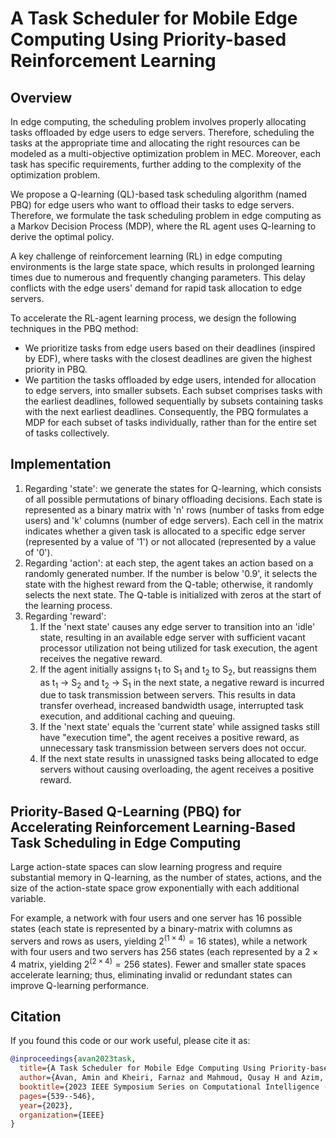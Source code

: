 # A Task Scheduler for Mobile Edge Computing Using Priority-based Reinforcement Learning

## Overview
In edge computing, the scheduling problem involves properly allocating tasks offloaded by edge users to edge servers. Therefore, scheduling the tasks at the appropriate time and allocating the right resources can be modeled as a multi-objective optimization problem in MEC. Moreover, each task has specific requirements, further adding to the complexity of the optimization problem.

We propose a Q-learning (QL)-based task scheduling algorithm (named PBQ) for edge users who want to offload their tasks to edge servers. Therefore, we formulate the task scheduling problem in edge computing as a Markov Decision Process (MDP), where the RL agent uses Q-learning to derive the optimal policy.

A key challenge of reinforcement learning (RL) in edge computing environments is the large state space, which results in prolonged learning times due to numerous and frequently changing parameters. This delay conflicts with the edge users' demand for rapid task allocation to edge servers.

To accelerate the RL-agent learning process, we design the following techniques in the PBQ method:
- We prioritize tasks from edge users based on their deadlines (inspired by EDF), where tasks with the closest deadlines are given the highest priority in PBQ.
- We partition the tasks offloaded by edge users, intended for allocation to edge servers, into smaller subsets. Each subset comprises tasks with the earliest deadlines, followed sequentially by subsets containing tasks with the next earliest deadlines. Consequently, the PBQ formulates a MDP for each subset of tasks individually, rather than for the entire set of tasks collectively.

## Implementation
1. Regarding 'state': we generate the states for Q-learning, which consists of all possible permutations of binary offloading decisions. Each state is represented as a binary matrix with 'n' rows (number of tasks from edge users) and 'k' columns (number of edge servers). Each cell in the matrix indicates whether a given task is allocated to a specific edge server (represented by a value of '1') or not allocated (represented by a value of '0').
2. Regarding 'action': at each step, the agent takes an action based on a randomly generated number. If the number is below '0.9', it selects the state with the highest reward from the Q-table; otherwise, it randomly selects the next state. The Q-table is initialized with zeros at the start of the learning process.
3. Regarding 'reward':
   1. If the 'next state' causes any edge server to transition into an 'idle' state, resulting in an available edge server with sufficient vacant processor utilization not being utilized for task execution, the agent receives the negative reward.
   2. If the agent initially assigns t<sub>1</sub> to S<sub>1</sub> and t<sub>2</sub> to S<sub>2</sub>, but reassigns them as t<sub>1</sub> → S<sub>2</sub> and t<sub>2</sub> → S<sub>1</sub> in the next state, a negative reward is incurred due to task transmission between servers. This results in data transfer overhead, increased bandwidth usage, interrupted task execution, and additional caching and queuing.
   3. If the 'next state' equals the 'current state' while assigned tasks still have "execution time", the agent receives a positive reward, as unnecessary task transmission between servers does not occur.
   4. If the next state results in unassigned tasks being allocated to edge servers without causing overloading, the agent receives a positive reward.

## Priority-Based Q-Learning (PBQ) for Accelerating Reinforcement Learning-Based Task Scheduling in Edge Computing
Large action-state spaces can slow learning progress and require substantial memory in Q-learning, as the number of states, actions, and the size of the action-state space grow exponentially with each additional variable.

For example, a network with four users and one server has 16 possible states (each state is represented by a binary-matrix with columns as servers and rows as users, yielding $2^{(1\times 4)}=16$ states), while a network with four users and two servers has 256 states (each represented by a $2 \times 4$ matrix, yielding $2^{(2\times 4)}=256$ states). Fewer and smaller state spaces accelerate learning; thus, eliminating invalid or redundant states can improve Q-learning performance.

## Citation
If you found this code or our work useful, please cite it as:

```bibtex
@inproceedings{avan2023task,
  title={A Task Scheduler for Mobile Edge Computing Using Priority-based Reinforcement Learning},
  author={Avan, Amin and Kheiri, Farnaz and Mahmoud, Qusay H and Azim, Akramul and Makrehchi, Masoud and Rahnamayan, Shahryar},
  booktitle={2023 IEEE Symposium Series on Computational Intelligence (SSCI)},
  pages={539--546},
  year={2023},
  organization={IEEE}
}
```
